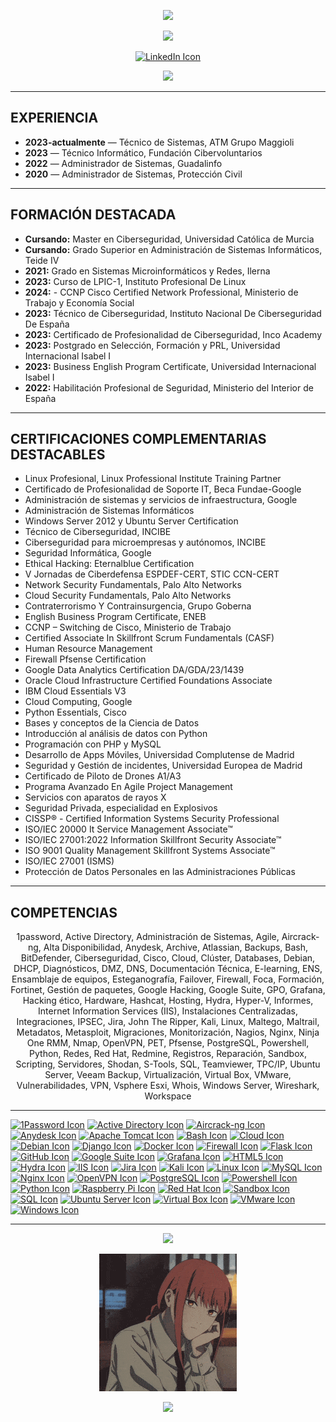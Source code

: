 <p align="center">
  <a href="https://www.linkedin.com/in/iceyami/">
  <img src="https://readme-typing-svg.demolab.com?font=Play&size=40&pause=1000&color=3358FF&center=true&random=true&width=700&height=79&lines=MAR%C3%8DA+GUTI%C3%89RREZ" />
</a></p>

<p align="center">
  <a href="https://www.linkedin.com/in/iceyami/">
  <img src="https://readme-typing-svg.demolab.com?font=Play&size=20&pause=1000&color=33A1F3&center=true&random=true&width=500&height=40&lines=— iceYami —" />
</a> </p>

<p align="center">
  <a href="https://www.linkedin.com/in/iceyami/" target="_blank">
  <img src="https://img.icons8.com/color/48/000000/linkedin.png" alt="LinkedIn Icon">
</a><p>
  
<p align="center">
      <img src="https://github-readme-stats.vercel.app/api?username=iceyami&theme=transparent&show_icons=true">
      <a href="https://github.com/iceyami/github-readme-stats">
      </a><p>


<hr style="border-color:blue;">
<p></p>


## EXPERIENCIA

- **2023-actualmente** — Técnico de Sistemas, ATM Grupo Maggioli
- **2023** — Técnico Informático, Fundación Cibervoluntarios
- **2022** — Administrador de Sistemas, Guadalinfo
- **2020** — Administrador de Sistemas, Protección Civil

<hr style="border-color:blue;">
<p></p>


## FORMACIÓN DESTACADA

- **Cursando:** Master en Ciberseguridad, Universidad Católica de Murcia
- **Cursando:** Grado Superior en Administración de Sistemas Informáticos, Teide IV
- **2021:** Grado en Sistemas Microinformáticos y Redes, Ilerna
- **2023:** Curso de LPIC-1, Instituto Profesional De Linux
- **2024:** - CCNP Cisco Certified Network Professional, Ministerio de Trabajo y Economía Social
- **2023:** Técnico de Ciberseguridad, Instituto Nacional De Ciberseguridad De España
- **2023:** Certificado de Profesionalidad de Ciberseguridad, Inco Academy
- **2023:** Postgrado en Selección, Formación y PRL, Universidad Internacional Isabel I
- **2023:** Business English Program Certificate, Universidad Internacional Isabel I
- **2022:** Habilitación Profesional de Seguridad, Ministerio del Interior de España

<hr style="border-color:blue;">
<p></p>


## CERTIFICACIONES COMPLEMENTARIAS DESTACABLES

- Linux Profesional, Linux Professional Institute Training Partner
- Certificado de Profesionalidad de Soporte IT, Beca Fundae-Google
- Administración de sistemas y servicios de infraestructura, Google
- Administración de Sistemas Informáticos
- Windows Server 2012 y Ubuntu Server Certification
- Técnico de Ciberseguridad, INCIBE
- Ciberseguridad para microempresas y autónomos, INCIBE
- Seguridad Informática, Google
- Ethical Hacking: Eternalblue Certification
- V Jornadas de Ciberdefensa ESPDEF-CERT, STIC CCN-CERT
- Network Security Fundamentals, Palo Alto Networks
- Cloud Security Fundamentals, Palo Alto Networks
- Contraterrorismo Y Contrainsurgencia, Grupo Goberna
- English Business Program Certificate, ENEB
- CCNP – Switching de Cisco, Ministerio de Trabajo
- Certified Associate In Skillfront Scrum Fundamentals (CASF)
- Human Resource Management
- Firewall Pfsense Certification
- Google Data Analytics Certification DA/GDA/23/1439
- Oracle Cloud Infrastructure Certified Foundations Associate
- IBM Cloud Essentials V3
- Cloud Computing, Google
- Python Essentials, Cisco
- Bases y conceptos de la Ciencia de Datos
- Introducción al análisis de datos con Python
- Programación con PHP y MySQL
- Desarrollo de Apps Móviles, Universidad Complutense de Madrid
- Seguridad y Gestión de incidentes, Universidad Europea de Madrid
- Certificado de Piloto de Drones A1/A3
- Programa Avanzado En Agile Project Management
- Servicios con aparatos de rayos X
- Seguridad Privada, especialidad en Explosivos
- CISSP® - Certified Information Systems Security Professional
- ISO/IEC 20000 It Service Management Associate™
- ISO/IEC 27001:2022 Information Skillfront Security Associate™
- ISO 9001 Quality Management Skillfront Systems Associate™
- ISO/IEC 27001 (ISMS)
- Protección de Datos Personales en las Administraciones Públicas

<hr style="border-color:blue;">
<p></p>

## COMPETENCIAS

<p align="center"> 1password, Active Directory, Administración de Sistemas, Agile, Aircrack-ng, Alta Disponibilidad, Anydesk, Archive, Atlassian, Backups, Bash, BitDefender, Ciberseguridad, Cisco, Cloud, Clúster, Databases, Debian, DHCP, Diagnósticos, DMZ, DNS, Documentación Técnica, E-learning, ENS, Ensamblaje de equipos, Esteganografía, Failover, Firewall, Foca, Formación, Fortinet, Gestión de paquetes, Google Hacking, Google Suite, GPO, Grafana, Hacking ético, Hardware, Hashcat, Hosting, Hydra, Hyper-V, Informes, Internet Information Services (IIS), Instalaciones Centralizadas, Integraciones, IPSEC, Jira, John The Ripper, Kali, Linux, Maltego, Maltrail, Metadatos, Metasploit, Migraciones, Monitorización, Nagios, Nginx, Ninja One RMM, Nmap, OpenVPN, PET, Pfsense, PostgreSQL, Powershell, Python, Redes, Red Hat, Redmine, Registros, Reparación, Sandbox, Scripting, Servidores, Shodan, S-Tools, SQL, Teamviewer, TPC/IP, Ubuntu Server, Veeam Backup, Virtualización, Virtual Box, VMware, Vulnerabilidades, VPN, Vsphere Esxi, Whois, Windows Server, Wireshark, Workspace </p>

<hr style="border-color:blue;">
<p></p>

[![1Password Icon](https://img.icons8.com/color/32/000000/1password.png)](https://1password.com/)
[![Active Directory Icon](https://img.icons8.com/color/32/000000/active-directory.png)](https://www.microsoft.com/en-us/cloud-platform/active-directory)
[![Aircrack-ng Icon](https://img.icons8.com/color/32/000000/wifi-router.png)](https://www.aircrack-ng.org/)
[![Anydesk Icon](https://img.icons8.com/color/32/000000/anydesk.png)](https://www.anydesk.com/)
[![Apache Tomcat Icon](https://img.icons8.com/color/48/000000/tomcat.png)](https://tomcat.apache.org/)
[![Bash Icon](https://img.icons8.com/plasticine/48/000000/bash.png)](https://www.gnu.org/software/bash/)
[![Cloud Icon](https://img.icons8.com/color/48/000000/cloud.png)](https://en.wikipedia.org/wiki/Cloud_computing)
[![Debian Icon](https://img.icons8.com/color/48/000000/debian.png)](https://www.debian.org/)
[![Django Icon](https://img.icons8.com/color/48/000000/django.png)](https://www.djangoproject.com/)
[![Docker Icon](https://img.icons8.com/color/48/000000/docker.png)](https://www.docker.com/)
[![Firewall Icon](https://img.icons8.com/color/32/000000/firewall.png)](https://en.wikipedia.org/wiki/Firewall_(computing))
[![Flask Icon](https://img.icons8.com/color/48/000000/flask.png)](https://flask.palletsprojects.com/)
[![GitHub Icon](https://img.icons8.com/fluent/48/000000/github.png)](https://github.com/)
[![Google Suite Icon](https://img.icons8.com/color/32/000000/google-logo.png)](https://gsuite.google.com/)
[![Grafana Icon](https://img.icons8.com/color/32/000000/grafana.png)](https://grafana.com/)
[![HTML5 Icon](https://img.icons8.com/color/48/000000/html-5.png)](https://developer.mozilla.org/en-US/docs/Web/Guide/HTML/HTML5)
[![Hydra Icon](https://img.icons8.com/color/32/000000/hydra.png)](https://tools.kali.org/password-attacks/hydra)
[![IIS Icon](https://img.icons8.com/color/32/000000/server.png)](https://www.iis.net/)
[![Jira Icon](https://img.icons8.com/color/48/000000/jira.png)](https://www.atlassian.com/software/jira)
[![Kali Icon](https://img.icons8.com/color/48/000000/kali-linux.png)](https://www.kali.org/)
[![Linux Icon](https://img.icons8.com/color/48/000000/linux.png)](https://www.linux.org/)
[![MySQL Icon](https://img.icons8.com/ios-filled/50/000000/mysql-logo.png)](https://www.mysql.com/)
[![Nginx Icon](https://img.icons8.com/color/48/000000/nginx.png)](https://www.nginx.com/)
[![OpenVPN Icon](https://img.icons8.com/color/48/000000/openvpn.png)](https://openvpn.net/)
[![PostgreSQL Icon](https://img.icons8.com/color/48/000000/postgreesql.png)](https://www.postgresql.org/)
[![Powershell Icon](https://img.icons8.com/color/48/000000/powershell.png)](https://docs.microsoft.com/en-us/powershell/)
[![Python Icon](https://img.icons8.com/color/48/000000/python.png)](https://www.python.org/)
[![Raspberry Pi Icon](https://img.icons8.com/color/48/000000/raspberry-pi.png)](https://www.raspberrypi.org/)
[![Red Hat Icon](https://img.icons8.com/color/48/000000/red-hat.png)](https://www.redhat.com/)
[![Sandbox Icon](https://img.icons8.com/color/48/000000/sandbox.png)](https://en.wikipedia.org/wiki/Sandbox_(software_development))
[![SQL Icon](https://img.icons8.com/color/48/000000/sql.png)](https://en.wikipedia.org/wiki/SQL)
[![Ubuntu Server Icon](https://img.icons8.com/color/48/000000/ubuntu.png)](https://ubuntu.com/server)
[![Virtual Box Icon](https://img.icons8.com/color/48/000000/virtualbox.png)](https://www.virtualbox.org/)
[![VMware Icon](https://img.icons8.com/color/48/000000/vmware.png)](https://www.vmware.com/)
[![Windows Icon](https://img.icons8.com/color/48/000000/windows-10.png)](https://www.microsoft.com/en-us/windows)

<hr style="border-color:blue;">
<p></p>

<p align="center">
    <img src="https://wallpapercave.com/wp/wp10468266.jpg">

<p align="center">
  <a href="https://www.linkedin.com/in/iceyami/">
  <img src="https://raw.githubusercontent.com/iceYami/Almacen/main/MakimaTalking.gif" />
</a>

<p align="center">
<a href="https://www.linkedin.com/in/iceyami/">
  <img src="https://readme-typing-svg.demolab.com?font=Fira+Code&size=11&pause=1000&random=false&width=700&height=100&lines=%22When+you+talk+about+%E2%80%9Cnecessary+evil%2C%E2%80%9D+you%E2%80%99re+using+that+term+to+justify+the+evil+acts+you+commit.%22" </a>
</p>

